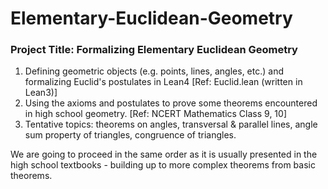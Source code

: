 # Elementary-Euclidean-Geometry
### Project Title: Formalizing Elementary Euclidean Geometry

1. Defining geometric objects (e.g. points, lines, angles, etc.) and formalizing Euclid's postulates in Lean4 [Ref: Euclid.lean (written in Lean3)]
2. Using the axioms and postulates to prove some theorems encountered in high school geometry. [Ref: NCERT Mathematics Class 9, 10]
3. Tentative topics: theorems on angles, transversal & parallel lines, angle sum property of triangles, congruence of triangles.

We are going to proceed in the same order as it is usually presented in the high school textbooks - building up to more complex theorems from basic theorems.
